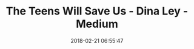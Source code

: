 ---
date: 2018-02-21 06:55:47
link:
  source: pocket
  source_url: https://getpocket.com
  text: The Teens Will Save Us - Dina Ley - Medium
  url: https://medium.com/@dinachka82/the-teens-will-save-us-af5448b4ddfd
slug: the-teens-will-save-us-dina-ley-medium
source: pocket
title: The Teens Will Save Us - Dina Ley - Medium
---